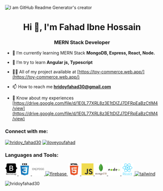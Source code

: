 ![I am GitHub Readme Generator's creator](https://i.ibb.co/10ZtVwB/Group-9.jpg)
<h1 align="center">Hi 👋, I'm Fahad Ibne Hossain</h1>
<h3 align="center">MERN Stack Developer</h3>

- 🌱 I’m currently learning MERN Stack **MongoDB, Express, React, Node.**

- 🤝 I’m try to learn **Angular js, Typescript**

- 👨‍💻 All of my project available at [https://toy-commerce.web.app/](https://toy-commerce.web.app/)

- 📫 How to reach me **hridoyfahad30@gmail.com**

- 📄 Know about my experiences [https://drive.google.com/file/d/1E0L77XRL8z3E1tDIZJ7DFRpEaBzCtlM4/view](https://drive.google.com/file/d/1E0L77XRL8z3E1tDIZJ7DFRpEaBzCtlM4/view)

<h3 align="left">Connect with me:</h3>
<p align="left">
<a href="https://twitter.com/hridoy_fahad30" target="blank"><img align="center" src="https://raw.githubusercontent.com/rahuldkjain/github-profile-readme-generator/master/src/images/icons/Social/twitter.svg" alt="hridoy_fahad30" height="30" width="40" /></a>
<a href="https://fb.com/iloveyoufahad" target="blank"><img align="center" src="https://raw.githubusercontent.com/rahuldkjain/github-profile-readme-generator/master/src/images/icons/Social/facebook.svg" alt="iloveyoufahad" height="30" width="40" /></a>
</p>

<h3 align="left">Languages and Tools:</h3>
<p align="left"> <a href="https://getbootstrap.com" target="_blank" rel="noreferrer"> <img src="https://raw.githubusercontent.com/devicons/devicon/master/icons/bootstrap/bootstrap-plain-wordmark.svg" alt="bootstrap" width="40" height="40"/> </a> <a href="https://www.w3schools.com/css/" target="_blank" rel="noreferrer"> <img src="https://raw.githubusercontent.com/devicons/devicon/master/icons/css3/css3-original-wordmark.svg" alt="css3" width="40" height="40"/> </a> <a href="https://expressjs.com" target="_blank" rel="noreferrer"> <img src="https://raw.githubusercontent.com/devicons/devicon/master/icons/express/express-original-wordmark.svg" alt="express" width="40" height="40"/> </a> <a href="https://firebase.google.com/" target="_blank" rel="noreferrer"> <img src="https://www.vectorlogo.zone/logos/firebase/firebase-icon.svg" alt="firebase" width="40" height="40"/> </a> <a href="https://www.w3.org/html/" target="_blank" rel="noreferrer"> <img src="https://raw.githubusercontent.com/devicons/devicon/master/icons/html5/html5-original-wordmark.svg" alt="html5" width="40" height="40"/> </a> <a href="https://developer.mozilla.org/en-US/docs/Web/JavaScript" target="_blank" rel="noreferrer"> <img src="https://raw.githubusercontent.com/devicons/devicon/master/icons/javascript/javascript-original.svg" alt="javascript" width="40" height="40"/> </a> <a href="https://www.mongodb.com/" target="_blank" rel="noreferrer"> <img src="https://raw.githubusercontent.com/devicons/devicon/master/icons/mongodb/mongodb-original-wordmark.svg" alt="mongodb" width="40" height="40"/> </a> <a href="https://nodejs.org" target="_blank" rel="noreferrer"> <img src="https://raw.githubusercontent.com/devicons/devicon/master/icons/nodejs/nodejs-original-wordmark.svg" alt="nodejs" width="40" height="40"/> </a> <a href="https://reactjs.org/" target="_blank" rel="noreferrer"> <img src="https://raw.githubusercontent.com/devicons/devicon/master/icons/react/react-original-wordmark.svg" alt="react" width="40" height="40"/> </a> <a href="https://tailwindcss.com/" target="_blank" rel="noreferrer"> <img src="https://www.vectorlogo.zone/logos/tailwindcss/tailwindcss-icon.svg" alt="tailwind" width="40" height="40"/> </a> </p>

<p><img align="center" src="https://github-readme-stats.vercel.app/api/top-langs?username=hridoyfahad30&show_icons=true&locale=en&layout=compact" alt="hridoyfahad30" /></p>
